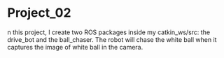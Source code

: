 # Project_02
n this project, I create two ROS packages inside my catkin_ws/src: the drive_bot and the ball_chaser. The robot will chase the white ball when it captures the image of white ball in the camera.
